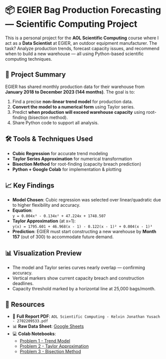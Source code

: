 # 📦 EGIER Bag Production Forecasting — Scientific Computing Project

This is a personal project for the **AOL Scientific Computing** course where I act as a **Data Scientist** at EGIER, an outdoor equipment manufacturer. The task? Analyze production trends, forecast capacity issues, and recommend when to build a new warehouse — all using Python-based scientific computing techniques.

## 🧠 Project Summary

EGIER has shared monthly production data for their warehouse from **January 2018 to December 2023 (144 months)**. The goal is to:

1. Find a precise **non-linear trend model** for production data.
2. **Convert the model to a numerical form** using Taylor series.
3. Predict **when production will exceed warehouse capacity** using root-finding (bisection method).
4. Share Python code to support all analysis.

## 🛠️ Tools & Techniques Used

- **Cubic Regression** for accurate trend modeling
- **Taylor Series Approximation** for numerical transformation
- **Bisection Method** for root-finding (capacity breach prediction)
- **Python + Google Colab** for implementation & plotting

## 📈 Key Findings

- **Model Chosen**: Cubic regression was selected over linear/quadratic due to higher flexibility and accuracy.
- **Equation**:  
  `y = 0.004x³ - 0.134x² + 47.224x + 1748.507`
- **Taylor Approximation** (at x=1):  
  `y(x) = 1795.601 + 46.968(x - 1) - 0.122(x - 1)² + 0.004(x - 1)³`
- **Prediction**: EGIER must start constructing a new warehouse by **Month 157** (out of 300) to accommodate future demand.

## 📊 Visualization Preview

- The model and Taylor series curves nearly overlap — confirming accuracy.
- Vertical markers show current capacity breach and construction deadlines.
- Capacity threshold marked by a horizontal line at 25,000 bags/month.

## 📂 Resources

- 📄 **Full Report PDF**: `AOL Scientific Computing - Kelvin Jonathan Yusach - 2702209533.pdf`
- 📊 **Raw Data Sheet**: [Google Sheets](https://docs.google.com/spreadsheets/d/1iSg4bEQfkfi2o58HmcMDII0i6InqnZrT/edit?usp=sharing)
- 💻 **Colab Notebooks**:
  - [Problem 1 - Trend Model](https://colab.research.google.com/drive/1QVicCPQPLcNih3Ao6cOLNrofBQrA9RHk?usp=sharing)
  - [Problem 2 - Taylor Approximation](https://colab.research.google.com/drive/1oeN6oxjXe2pC9trCFiu_LNGA8BvUl-bQ?usp=sharing)
  - [Problem 3 - Bisection Method](https://colab.research.google.com/drive/1BFnhCKiY1vOphMVSfjxKQEckwH4Gd69M?usp=sharing)

